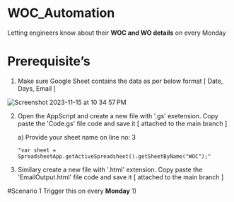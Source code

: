 # WOC_Automation
Letting engineers know about their **WOC and WO details** on every Monday


Prerequisite’s 
===============

1) Make sure Google Sheet contains the data as per below format [ Date, Days, Email ]

![Screenshot 2023-11-15 at 10 34 57 PM](https://github.com/Surenu1248/WOC_Automation/assets/31179719/483eb6b0-b55a-49e0-bd03-2d9ea620ad6d)


2) Open the AppScript and create a new file with '.gs' exetension. Copy paste the 'Code.gs' file code and save it [ attached to the main branch ]
   
   a) Provide your sheet name on line no: 3
      ```
     "var sheet = SpreadsheetApp.getActiveSpreadsheet().getSheetByName("WOC");"
      ```
   
4) Similary create a new file with '.html' extension. Copy paste the 'EmailOutput.html' file code and save it [ attached to the main branch ]


#Scenario 1
Trigger this on every **Monday**
1) 








